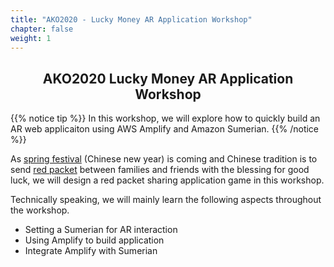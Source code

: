 ```yaml
---
title: "AKO2020 - Lucky Money AR Application Workshop"
chapter: false
weight: 1
---
```


<div style="text-align: center"><h2>AKO2020 Lucky Money AR Application Workshop</h2></div>


{{% notice tip %}}
In this workshop, we will explore how to quickly build an AR web applicaiton using AWS Amplify and Amazon Sumerian.
{{% /notice  %}}


As [spring festival](https://en.wikipedia.org/wiki/Chinese_New_Year) (Chinese new year) is coming and Chinese tradition is to send [red packet](https://en.wikipedia.org/wiki/Red_envelope) between families and friends with the blessing for good luck, 
we will design a red packet sharing application game in this workshop. 

Technically speaking, we will mainly learn the following aspects throughout the workshop.      

* Setting a Sumerian for AR interaction     
* Using Amplify to build application     
* Integrate Amplify with Sumerian    


 